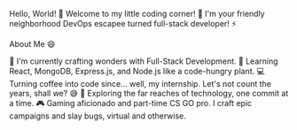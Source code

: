 Hello, World! 👋
Welcome to my little coding corner! 🌟 I'm your friendly neighborhood DevOps escapee turned full-stack developer! ⚡️

About Me 😄

🔭 I'm currently crafting wonders with Full-Stack Development.
🌱 Learning React, MongoDB, Express.js, and Node.js like a code-hungry plant.
💻 Turning coffee into code since... well, my internship. Let's not count the years, shall we? 😅
🧳 Exploring the far reaches of technology, one commit at a time.
🎮 Gaming aficionado and part-time CS GO pro. I craft epic campaigns and slay bugs, virtual and otherwise.
